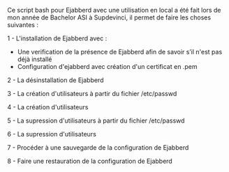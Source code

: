 Ce script bash pour Ejabberd avec une utilisation en local a été fait lors de mon année de Bachelor ASI à Supdevinci, il permet de faire les choses suivantes :

1 - L'installation de Ejabberd avec :

- Une verification de la présence de Ejabberd afin de savoir s’il n'est pas déjà installé
- Configuration d'ejabberd avec création d'un certificat en .pem

2 - La désinstallation de Ejabberd

3 - La création d'utilisateurs à partir du fichier /etc/passwd

4 - La création d'utilisateurs

5 - La supression d'utilisateurs à partir du fichier /etc/passwd

6 - La supression d'utilisateurs

7 - Procéder à une sauvegarde de la configuration de Ejabberd

8 - Faire une restauration de la configuration de Ejabberd
